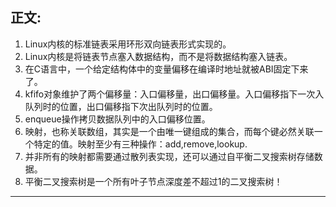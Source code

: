 ## 正文:<br>

1. Linux内核的标准链表采用环形双向链表形式实现的。<br>
2. Linux内核是将链表节点塞入数据结构，而不是将数据结构塞入链表。<br>
3. 在C语言中，一个给定结构体中的变量偏移在编译时地址就被ABI固定下来了。<br>
4. kfifo对象维护了两个偏移量：入口偏移量，出口偏移量。入口偏移指下一次入队列时的位置，出口偏移指下次出队列时的位置。<br>
5. enqueue操作拷贝数据队列中的入口偏移位置。<br>
6. 映射，也称关联数组，其实是一个由唯一键组成的集合，而每个键必然关联一个特定的值。映射至少有三种操作：add,remove,lookup.<br>
7. 并非所有的映射都需要通过散列表实现，还可以通过自平衡二叉搜索树存储数据。<br>
8. 平衡二叉搜索树是一个所有叶子节点深度差不超过1的二叉搜索树！<br>

---
